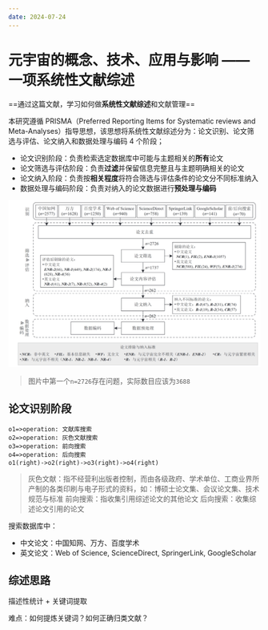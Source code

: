 ```yaml
---
date: 2024-07-24
---
```


# 元宇宙的概念、技术、应用与影响 —— 一项系统性文献综述

==通过这篇文献，学习如何做**系统性文献综述**和文献管理==

本研究遵循 PRISMA（Preferred Reporting Items for Systematic reviews and Meta-Analyses）指导思想，该思想将系统性文献综述分为：论文识别、论文筛选与评估、论文纳入和数据处理与编码 4 个阶段；

- 论文识别阶段：负责检索选定数据库中可能与主题相关的**所有**论文
- 论文筛选与评估阶段：负责**过滤**并保留信息完整且与主题明确相关的论文
- 论文纳入阶段：负责按**相关程度**将符合筛选与评估条件的论文分不同标准纳入
- 数据处理与编码阶段：负责对纳入的论文数据进行**预处理与编码**

![](/images/Study/PRISMA.png)

> 图片中第一个`n=2726`存在问题，实际数目应该为`3688`

## 论文识别阶段

```flow
o1=>operation: 文献库搜索
o2=>operation: 灰色文献搜索
o3=>operation: 前向搜索
o4=>operation: 后向搜索
o1(right)->o2(right)->o3(right)->o4(right)
```

> 灰色文献：指不经营利出版者控制，而由各级政府、学术单位、工商业界所产制的各类印刷与电子形式的资料，如：博硕士论文集、会议论文集、技术规范与标准
> 前向搜索：指收集引用综述论文的其他论文
> 后向搜索：收集综述论文引用的论文

搜索数据库中：

- 中文论文：中国知网、万方、百度学术
- 英文论文：Web of Science, ScienceDirect, SpringerLink, GoogleScholar

<!-- 论文排除和纳入标准，根据作者开源文献如下：

<PDF url="/pdf/delete_and_accept.pdf" />

论文处理与编码标准，根据作者开源文献如下：

<PDF url="/pdf/论文收集、筛选、处理与编码流程.pdf" /> -->

## 综述思路

描述性统计 + 关键词提取

难点：如何提炼关键词？如何正确归类文献？
